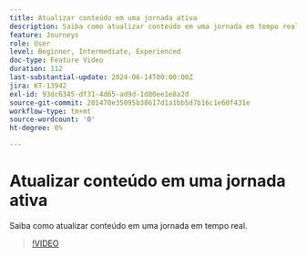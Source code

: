 ```yaml
---
title: Atualizar conteúdo em uma jornada ativa
description: Saiba como atualizar conteúdo em uma jornada em tempo real.
feature: Journeys
role: User
level: Beginner, Intermediate, Experienced
doc-type: Feature Video
duration: 112
last-substantial-update: 2024-06-14T00:00:00Z
jira: KT-13942
exl-id: 93dc6345-df31-4d65-ad9d-1d80ee1e8a2d
source-git-commit: 201470e35095b38617d1a1bb5d7b16c1e60f431e
workflow-type: tm+mt
source-wordcount: '0'
ht-degree: 0%

---
```


# Atualizar conteúdo em uma jornada ativa

Saiba como atualizar conteúdo em uma jornada em tempo real.

>[!VIDEO](https://video.tv.adobe.com/v/3429844/?learn=on)
